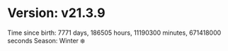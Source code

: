 # Version: v21.3.9
Time since birth: 7771 days, 186505 hours, 11190300 minutes, 671418000 seconds
Season: Winter ❄️

